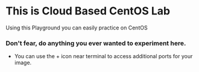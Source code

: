# This is Cloud Based CentOS Lab

Using this Playground you can easily practice on CentOS

### Don't fear, do anything you ever wanted to experiment here.

* You can use the + icon near terminal to access additional ports for your image.
